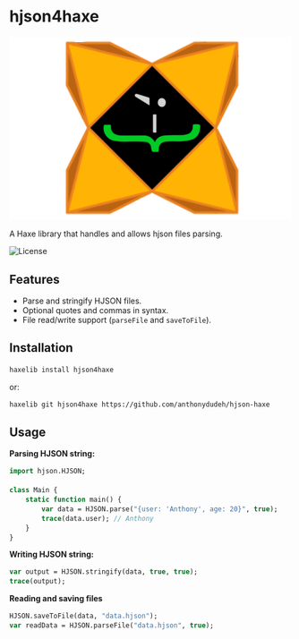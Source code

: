 # hjson4haxe
![logo](https://github.com/anthonydudeh/hjson-haxe/blob/main/hlogo.png)

A Haxe library that handles and allows hjson files parsing.

![License](https://img.shields.io/badge/license-MIT-green)

## Features

- Parse and stringify HJSON files.
- Optional quotes and commas in syntax.
- File read/write support (`parseFile` and `saveToFile`).

## Installation
```bash
haxelib install hjson4haxe
```
or:
```bash
haxelib git hjson4haxe https://github.com/anthonydudeh/hjson-haxe
```

## Usage

**Parsing HJSON string:**
```haxe
import hjson.HJSON;

class Main {
    static function main() {
        var data = HJSON.parse("{user: 'Anthony', age: 20}", true);
        trace(data.user); // Anthony
    }
}
```

**Writing HJSON string:**
```haxe
var output = HJSON.stringify(data, true, true);
trace(output);
```

**Reading and saving files**
```haxe
HJSON.saveToFile(data, "data.hjson");
var readData = HJSON.parseFile("data.hjson", true);
```
